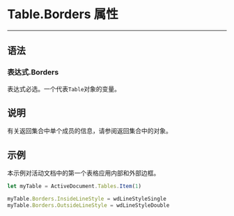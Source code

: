 # Table.Borders 属性
            
---

## 语法

### 表达式.Borders

表达式必选。一个代表`Table`对象的变量。

## 说明

有关返回集合中单个成员的信息，请参阅返回集合中的对象。

## 示例

本示例对活动文档中的第一个表格应用内部和外部边框。

```javascript
let myTable = ActiveDocument.Tables.Item(1)

myTable.Borders.InsideLineStyle = wdLineStyleSingle
myTable.Borders.OutsideLineStyle = wdLineStyleDouble
```
